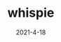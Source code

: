 ---
layout: semiterm
title: whispie

phonetic: "wi-spee"
ipa: "'wɪspi"

definition: [
	{
		pos: noun,
		description: [
			{
				explanation: "A word or phrase spoken initially emphatically, but then quietly and incomprehensibly due to a loss of confidence and/or vocal foresight.",
				example: "My brother was puzzled by our waiter's whispies but I thought they were endearing."
			}
		]
	}
]

date: 2021-4-18
neologist: Semi
---